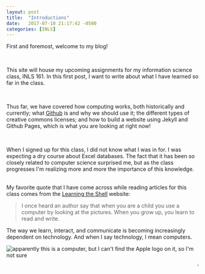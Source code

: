 ```yaml
---
layout: post
title:  "Introductions"
date:   2017-07-10 21:17:42 -0500
categories: [INLS]
---
```


<p>First and foremost, welcome to my blog!</p>

<br>

<p>
This site will house my upcoming assignments for my information science class, INLS 161. 
In this first post, I want to write about what I have learned so far in the class. 
</p>

<br>

<p>
Thus far, we have covered how computing works, both historically and currently; 
what <a href="https://github.com/">Github</a> is and why we should use it; the different types of creative commons licenses; 
and how to build a website using Jekyll and Github Pages, which is what you are looking at right now!
</p>

<br>

<p>
When I signed up for this class, I did not know what I was in for.
I was expecting a dry course about Excel databases.
The fact that it has been so closely related to computer science surprised me, 
but as the class progresses I'm realizing more and more the importance of this knowledge.
</p>

<br>
My favorite quote that I have come across while reading articles for this class comes from
the <a href="http://linuxcommand.org/lc3_learning_the_shell.php">Learning the Shell</a> website:
<blockquote>
<p>
I once heard an author say that when you are a child you use a computer by looking at the pictures. 
When you grow up, you learn to read and write.
</p>
</blockquote>

The way we learn, interact, and communicate is becoming increasingly dependent on technology. 
And when I say technology, I mean computers.

<img src="https://upload.wikimedia.org/wikipedia/commons/f/f1/Ibm_pc_5150.jpg" alt="apparently this is a computer, but I can't find the Apple logo on it, so I'm not sure"/>


<marquee>Thus, I feel eager because I know the tools I learn in this class will help me greatly.</marquee>

